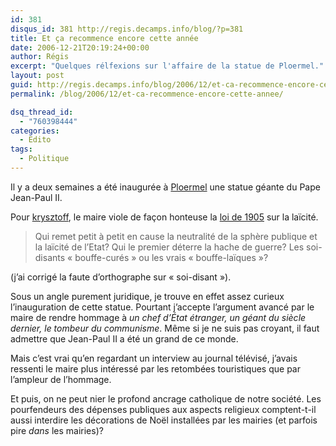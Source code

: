 ```yaml
---
id: 381
disqus_id: 381 http://regis.decamps.info/blog/?p=381
title: Et ça recommence encore cette année
date: 2006-12-21T20:19:24+00:00
author: Régis
excerpt: "Quelques rélfexions sur l'affaire de la statue de Ploermel."
layout: post
guid: http://regis.decamps.info/blog/2006/12/et-ca-recommence-encore-cette-annee/
permalink: /blog/2006/12/et-ca-recommence-encore-cette-annee/

dsq_thread_id:
  - "760398444"
categories:
  - Edito
tags:
  - Politique
---
```

Il y a deux semaines a été inaugurée à [Ploermel](http://www.ploermel.com/) une statue géante du Pape Jean-Paul II. 

Pour [krysztoff](http://krysztoff.typepad.com/1984/2006/12/vla_qua_rcommen.html), le maire viole de façon honteuse la [loi de 1905](http://www.legifrance.gouv.fr/texteconsolide/MCEBW.htm) sur la laïcité. 

> Qui remet petit à petit en cause la neutralité de la sphère publique et la laïcité de l’Etat? Qui le premier déterre la hache de guerre? Les soi-disants « bouffe-curés » ou les vrais « bouffe-laïques »? 

(j’ai corrigé la faute d’orthographe sur « soi-disant »).

Sous un angle purement juridique, je trouve en effet assez curieux l’inauguration de cette statue. Pourtant j’accepte l’argument avancé par le maire de rendre hommage à _un chef d’État étranger, un géant du siècle dernier, le tombeur du communisme_. Même si je ne suis pas croyant, il faut admettre que Jean-Paul II a été un grand de ce monde.

Mais c’est vrai qu’en regardant un interview au journal télévisé, j’avais ressenti le maire plus intéressé par les retombées touristiques que par l’ampleur de l’hommage.

Et puis, on ne peut nier le profond ancrage catholique de notre société. Les pourfendeurs des dépenses publiques aux aspects religieux comptent-t-il aussi interdire les décorations de Noël installées par les mairies (et parfois pire _dans_ les mairies)?
